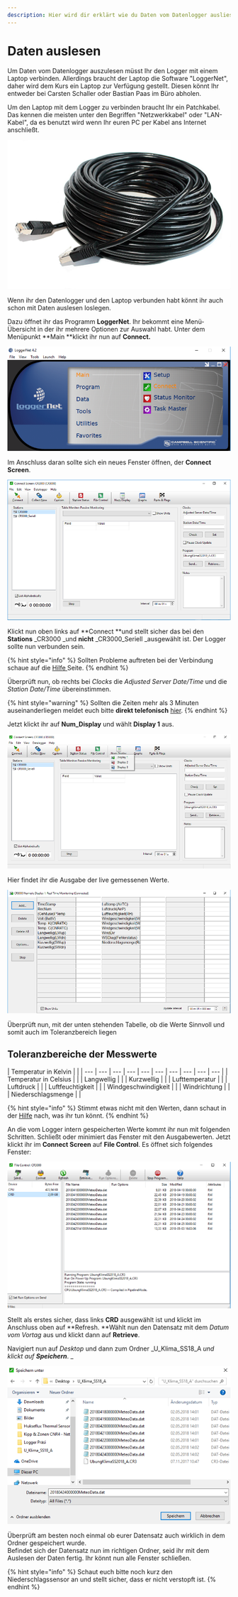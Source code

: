 ```yaml
---
description: Hier wird dir erklärt wie du Daten vom Datenlogger ausliest.
---
```


# Daten auslesen

Um Daten vom Datenlogger auszulesen müsst Ihr den Logger mit einem Laptop verbinden. Allerdings braucht der Laptop die Software "LoggerNet", daher wird dem Kurs ein Laptop zur Verfügung gestellt. Diesen könnt Ihr entweder bei Carsten Schaller oder Bastian Paas im Büro abholen.

Um den Laptop mit dem Logger zu verbinden braucht Ihr ein Patchkabel. Das kennen die meisten unter den Begriffen "Netzwerkkabel" oder "LAN-Kabel", da es benutzt wird wenn Ihr euren PC per Kabel ans Internet anschließt. 

![Patchkabel fuer Verbindung zwischen Datenlogger und Laptop](.gitbook/assets/patchcable_black_20m.jpg)

Wenn ihr den Datenlogger und den Laptop verbunden habt könnt ihr auch schon mit Daten auslesen loslegen. 

Dazu öffnet ihr das Programm **LoggerNet**. Ihr bekommt eine Menü-Übersicht in der ihr mehrere Optionen zur Auswahl habt. Unter dem Menüpunkt **Main **klickt ihr nun auf **Connect.**

![Benutzeroberfl&#xE4;che LoggerNet](.gitbook/assets/gui.PNG)

Im Anschluss daran sollte sich ein neues Fenster öffnen, der **Connect Screen**. 

![](.gitbook/assets/connect.PNG)



Klickt nun oben links auf **Connect **und stellt sicher das bei den **Stations** _CR3000 _und **nicht** _CR3000\_Seriell _ausgewählt ist. Der Logger sollte nun verbunden sein.

{% hint style="info" %}
Sollten Probleme auftreten bei der Verbindung schaue auf die [Hilfe ](hilfe.md#was-mache-ich-wenn-sich-der-laptop-nicht-mit-dem-logger-verbinden-laesst)Seite.
{% endhint %}

Überprüft nun, ob rechts bei _Clocks_ die _Adjusted Server Date/Time_ und die _Station Date/Time_ übereinstimmen. 

{% hint style="warning" %}
Sollten die Zeiten mehr als 3 Minuten auseinanderliegen meldet euch bitte **direkt telefonisch** [hier](hilfe.md#wo-melde-ich-mich-wenn-es-ein-problem-gibt).
{% endhint %}

Jetzt klickt ihr auf **Num\_Display** und wählt **Display 1** aus.

![](.gitbook/assets/num_neu%20%281%29.png)

Hier findet ihr die Ausgabe der live gemessenen Werte. 

![](.gitbook/assets/log.PNG)

Überprüft nun, mit der unten stehenden Tabelle, ob die Werte Sinnvoll und somit auch im Toleranzbereich liegen 

## Toleranzbereiche der Messwerte 

| Temperatur in Kelvin |  |
| --- | --- | --- | --- | --- | --- | --- | --- | --- | --- |
| Temperatur in Celsius |  |
| Langwellig |  |
| Kurzwellig  |  |
| Lufttemperatur |  |
| Luftdruck |  |
| Luftfeuchtigkeit  |  |
| Windgeschwindigkeit  |  |
| Windrichtung  |  |
| Niederschlagsmenge  |  |

{% hint style="info" %}
Stimmt etwas nicht mit den Werten, dann schaut in der [Hilfe](hilfe.md#was-mache-ich-wenn-die-werte-eines-sensors-unsinnig-sind-oder-gar-nicht-gemessen-werden) nach, was ihr tun könnt.
{% endhint %}

An die vom Logger intern gespeicherten Werte kommt ihr nun mit folgenden Schritten. Schließt oder minimiert das Fenster mit den Ausgabewerten. Jetzt klickt ihr im **Connect Screen** auf **File Control**. Es öffnet sich folgendes Fenster: 

![](.gitbook/assets/bildschirmfoto-zu-2018-05-03-16-29-49.png)

Stellt als erstes sicher, dass links **CRD** ausgewählt ist und klickt im Anschluss oben auf **Refresh. **Wählt nun den Datensatz mit dem _Datum vom Vortag_ aus und klickt dann auf **Retrieve**. 

Navigiert nun auf _Desktop_ und dann zum Ordner _U\_Klima\_SS18\_A _und klickt auf **Speichern**_. _

![](.gitbook/assets/file4.PNG)

Überprüft am besten noch einmal ob eurer Datensatz auch wirklich in dem Ordner gespeichert wurde.  
Befindet sich der Datensatz nun im richtigen Ordner, seid ihr mit dem Auslesen der Daten fertig. Ihr könnt nun alle Fenster schließen.

{% hint style="info" %}
Schaut euch bitte noch kurz den Niederschlagssensor an und stellt sicher, dass er nicht verstopft ist.
{% endhint %}



